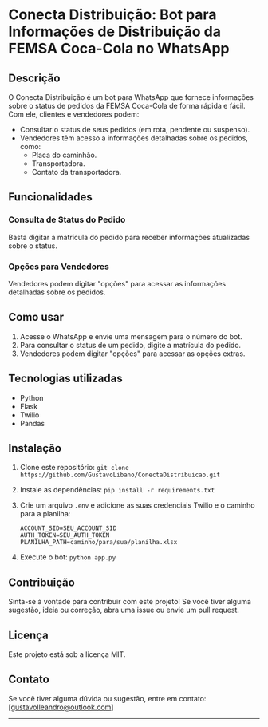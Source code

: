 # Conecta Distribuição: Bot para Informações de Distribuição da FEMSA Coca-Cola no WhatsApp

## Descrição

O Conecta Distribuição é um bot para WhatsApp que fornece informações sobre o status de pedidos da FEMSA Coca-Cola de forma rápida e fácil. Com ele, clientes e vendedores podem:

*   Consultar o status de seus pedidos (em rota, pendente ou suspenso).
*   Vendedores têm acesso a informações detalhadas sobre os pedidos, como:
    *   Placa do caminhão.
    *   Transportadora.
    *   Contato da transportadora.

## Funcionalidades

### Consulta de Status do Pedido

Basta digitar a matrícula do pedido para receber informações atualizadas sobre o status.

### Opções para Vendedores

Vendedores podem digitar "opções" para acessar as informações detalhadas sobre os pedidos.

## Como usar

1.  Acesse o WhatsApp e envie uma mensagem para o número do bot.
2.  Para consultar o status de um pedido, digite a matrícula do pedido.
3.  Vendedores podem digitar "opções" para acessar as opções extras.

## Tecnologias utilizadas

*   Python
*   Flask
*   Twilio
*   Pandas

## Instalação

1.  Clone este repositório: `git clone https://github.com/GustavoLibano/ConectaDistribuicao.git`
2.  Instale as dependências: `pip install -r requirements.txt`
3.  Crie um arquivo `.env` e adicione as suas credenciais Twilio e o caminho para a planilha:

    ```
    ACCOUNT_SID=SEU_ACCOUNT_SID
    AUTH_TOKEN=SEU_AUTH_TOKEN
    PLANILHA_PATH=caminho/para/sua/planilha.xlsx
    ```

4.  Execute o bot: `python app.py`

## Contribuição

Sinta-se à vontade para contribuir com este projeto! Se você tiver alguma sugestão, ideia ou correção, abra uma issue ou envie um pull request.

## Licença

Este projeto está sob a licença MIT.

## Contato

Se você tiver alguma dúvida ou sugestão, entre em contato: [gustavolleandro@outlook.com]

---
